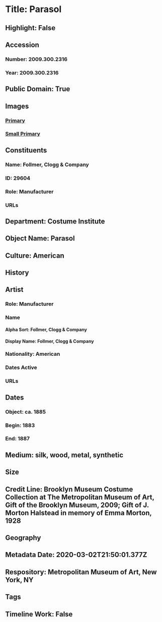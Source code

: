 # Title: Parasol
## Highlight: False
## Accession
### Number: 2009.300.2316
### Year: 2009.300.2316
## Public Domain: True
## Images
### [Primary](https://images.metmuseum.org/CRDImages/ci/original/28.751_CP4.jpg)
### [Small Primary](https://images.metmuseum.org/CRDImages/ci/web-large/28.751_CP4.jpg)
## Constituents
### Name: Follmer, Clogg &amp; Company
### ID: 29604
### Role: Manufacturer
### URLs
## Department: Costume Institute
## Object Name: Parasol
## Culture: American
## History
## Artist
### Role: Manufacturer
### Name
#### Alpha Sort: Follmer, Clogg & Company
#### Display Name: Follmer, Clogg & Company
### Nationality: American
### Dates Active
### URLs
## Dates
### Object: ca. 1885
### Begin: 1883
### End: 1887
## Medium: silk, wood, metal, synthetic
## Size
## Credit Line: Brooklyn Museum Costume Collection at The Metropolitan Museum of Art, Gift of the Brooklyn Museum, 2009; Gift of J. Morton Halstead in memory of Emma Morton, 1928
## Geography
## Metadata Date: 2020-03-02T21:50:01.377Z
## Respository: Metropolitan Museum of Art, New York, NY
## Tags
## Timeline Work: False